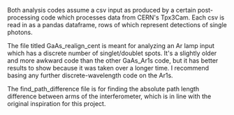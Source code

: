 Both analysis codes assume a csv input as produced by a certain post-processing code which processes data from CERN's Tpx3Cam. Each csv is read in as a pandas dataframe, 
rows of which represent detections of single photons.

The file titled GaAs_realign_cent is meant for analyzing an Ar lamp input which has a discrete number of singlet/doublet spots. It's a slightly older and more awkward code than the other GaAs_Ar1s code, but it has better results to show because it was taken over a longer time. I recommend basing any further discrete-wavelength code on the Ar1s.

The find_path_difference file is for finding the absolute path length difference between arms of the interferometer, which is in line with the original inspiration for this project.
